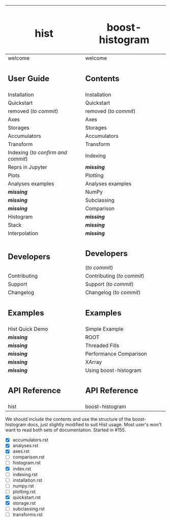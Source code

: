 | <h1>hist </h1>| <h1> boost-histogram</h1> |
|-----|----|
|welcome|welcome|
|<h2>**User Guide**</h2>|<h2>**Contents**</h2>|
|Installation|Installation|
|Quickstart|Quickstart|
|removed (_to commit_)|removed (_to commit_)|
|Axes|Axes|
|Storages|Storages|
|Accumulators|Accumulators|
|Transform|Transform|
|Indexing (_to confirm and commit_)|Indexing|
|Reprs in Jupyter|**_missing_**|
|Plots|Plotting|
|Analyses examples|Analyses examples|
|**_missing_**|NumPy|
|**_missing_**|Subclassing|
|**_missing_**|Comparison|
|Histogram|**_missing_**|
|Stack|**_missing_**|
|Interpolation|**_missing_**|
|<h2>**Developers**</h2>|<h2>**Developers**</h2> (_to commit_)|
|Contributing|Contributing (_to commit_)|
|Support|Support (_to commit_)|
|Changelog|Changelog (_to commit_)|
|<h2>**Examples**</h2>|<h2>**Examples**</h2>|
|Hist Quick Demo|Simple Example|
|**_missing_**|ROOT|
|**_missing_**|Threaded Fills|
|**_missing_**|Performance Comparison|
|**_missing_**|XArray|
|**_missing_**|Using boost-histogram|
|<h2>**API Reference**</h2>|<h2>**API Reference**</h2>|
|hist|boost-histogram|

We should include the contents and use the structure of the boost-histogram docs, just slightly modified to suit Hist usage. Most user's won't want to read both sets of documentation. Started in #155.

- [x] accumulators.rst
- [x] analyses.rst
- [x] axes.rst
- [ ] comparison.rst
- [ ] histogram.rst
- [x] index.rst
- [ ] indexing.rst
- [ ] installation.rst
- [ ] numpy.rst
- [ ] plotting.rst
- [x] quickstart.rst
- [x] storage.rst
- [ ] subclassing.rst
- [ ] transforms.rst

